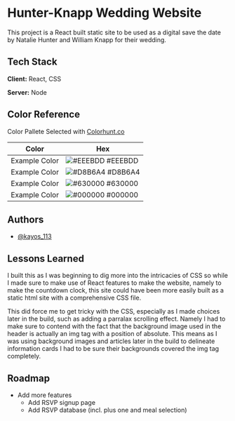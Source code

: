 
# Hunter-Knapp Wedding Website

This project is a React built static site to be used as a digital save the date by Natalie Hunter and William Knapp for their wedding.




## Tech Stack

**Client:** React, CSS

**Server:** Node

## Color Reference

Color Pallete Selected with [Colorhunt.co](https://colorhunt.co/palette/eeebddd8b6a4630000000000)

| Color             | Hex                                                                |
| ----------------- | ------------------------------------------------------------------ |
| Example Color | ![#EEEBDD](https://via.placeholder.com/10/EEEBDD?text=+) #EEEBDD |
| Example Color | ![#D8B6A4](https://via.placeholder.com/10/D8B6A4?text=+) #D8B6A4 |
| Example Color | ![#630000](https://via.placeholder.com/10/630000?text=+) #630000 |
| Example Color | ![#000000](https://via.placeholder.com/10/000000?text=+) #000000 |


## Authors

- [@kayos_113](https://www.github.com/kayos113)



## Lessons Learned


I built this as I was beginning to dig more into the intricacies of CSS so while I made sure to make use of React features to make the website, namely to make the countdown clock, this site could have been more easily built as a static html site with a comprehensive CSS file.

This did force me to get tricky with the CSS, especially as I made choices later in the build, such as adding a parralax scrolling effect. Namely I had to make sure to contend with the fact that the background image used in the header is actually an img tag with a position of absolute. This means as I was using background images and articles later in the build to delineate information cards I had to be sure their backgrounds covered the img tag completely.
## Roadmap

- Add more features
    - Add RSVP signup page
    - Add RSVP database (incl. plus one and meal selection)
